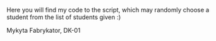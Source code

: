 Here you will find my code to the script, which may randomly choose a student from the list of students given :)

Mykyta Fabrykator, DK-01

